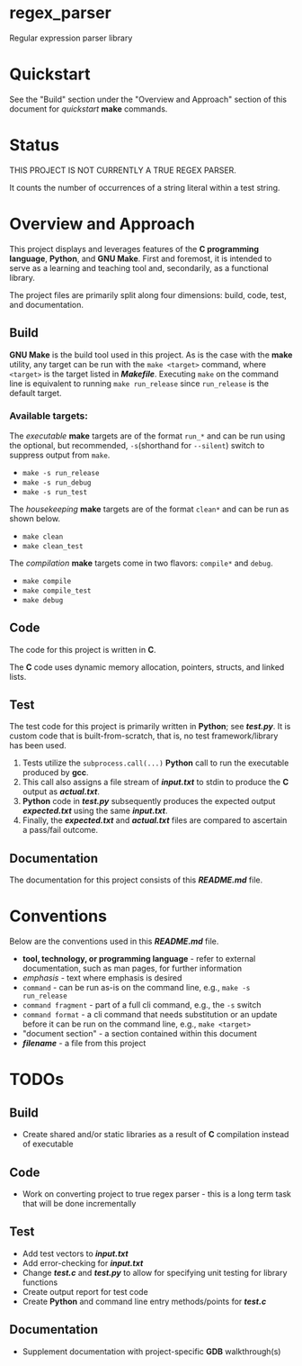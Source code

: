 [//]: # (Copyright 2023 Ambareesh Pandit)

[//]: # ()
[//]: # (Licensed under the Apache License, Version 2.0 &#40;the "License"&#41;;)

[//]: # (you may not use this file except in compliance with the License.)

[//]: # (You may obtain a copy of the License at)

[//]: # ()
[//]: # (       http://www.apache.org/licenses/LICENSE-2.0)

[//]: # ()
[//]: # (Unless required by applicable law or agreed to in writing, software)

[//]: # (distributed under the License is distributed on an "AS IS" BASIS,)

[//]: # (WITHOUT WARRANTIES OR CONDITIONS OF ANY KIND, either express or implied.)

[//]: # (See the License for the specific language governing permissions and)

[//]: # (limitations under the License.)

# regex_parser
Regular expression parser library

# Quickstart
See the "Build" section under the "Overview and Approach" section of this document for *quickstart* **make** commands.

# Status
THIS PROJECT IS NOT CURRENTLY A TRUE REGEX PARSER.

It counts the number of occurrences of a string literal within a test string.

# Overview and Approach
This project displays and leverages features of the **C programming language**, **Python**,
and **GNU Make**. First and foremost, it is intended to serve as a learning and teaching tool
and, secondarily, as a functional library.

The project files are primarily split along four dimensions: build, code, test, and documentation.

## Build
**GNU Make** is the build tool used in this project. As is the case with the **make** utility, any target can be
run with the `make <target>` command, where `<target>` is the target listed in ***Makefile***. Executing `make`
on the command line is equivalent to running `make run_release` since `run_release` is the default target.

### Available targets:
The *executable* **make** targets are of the format `run_*` and can be run using the optional, but recommended,
`-s`(shorthand for `--silent`) switch to suppress output from `make`.
+ `make -s run_release`
+ `make -s run_debug`
+ `make -s run_test`

The *housekeeping* **make** targets are of the format `clean*` and can be run as shown below.
+ `make clean`
+ `make clean_test`

The *compilation* **make** targets come in two flavors: `compile*` and `debug`.
+ `make compile`
+ `make compile_test`
+ `make debug`

## Code
The code for this project is written in **C**.

The **C** code uses dynamic memory allocation, pointers, structs, and linked lists.

## Test
The test code for this project is primarily written in **Python**; see ***test.py***. It is custom code that is built-from-scratch,
that is, no test framework/library has been used.
1. Tests utilize the `subprocess.call(...)` **Python** call to run the executable produced by **gcc**.
2. This call also assigns a file stream of ***input.txt*** to stdin to produce the **C** output as ***actual.txt***.
3. **Python** code in ***test.py*** subsequently produces the expected output ***expected.txt*** using the same ***input.txt***.
4. Finally, the ***expected.txt*** and ***actual.txt*** files are compared to ascertain a pass/fail outcome. 

## Documentation
The documentation for this project consists of this ***README.md*** file.

# Conventions
Below are the conventions used in this ***README.md*** file.

- **tool, technology, or programming language** - refer to external documentation, such as man pages, for further information
- *emphasis* - text where emphasis is desired
- `command` - can be run as-is on the command line, e.g., `make -s run_release`
- `command fragment` - part of a full cli command, e.g., the `-s` switch
- `command format` - a cli command that needs substitution or an update before it can be
run on the command line, e.g., `make <target>`
- "document section" - a section contained within this document
- ***filename*** - a file from this project

# TODOs
## Build
- Create shared and/or static libraries as a result of **C** compilation instead of executable
## Code
- Work on converting project to true regex parser - this is a long term task that will be done incrementally
## Test
- Add test vectors to ***input.txt***
- Add error-checking for ***input.txt***
- Change ***test.c*** and ***test.py*** to allow for specifying unit testing for library functions
- Create output report for test code
- Create **Python** and command line entry methods/points for ***test.c***
## Documentation
- Supplement documentation with project-specific **GDB** walkthrough(s)
